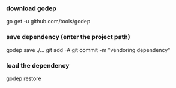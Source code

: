 ### download godep 

go get -u github.com/tools/godep

### save dependency (enter the project path)
godep save ./...
git add -A
git commit -m "vendoring dependency"

### load the dependency
godep restore
